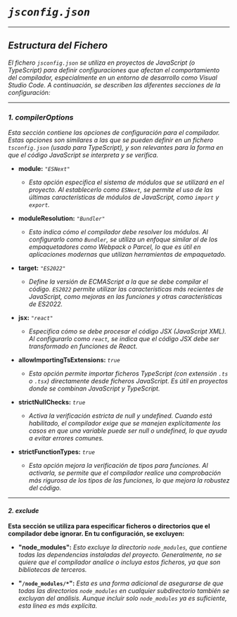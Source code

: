 <!-- Autor: Daniel Benjamin Perez Morales -->
<!-- GitHub: https://github.com/D4nitrix13 -->
<!-- GitLab: https://gitlab.com/D4nitrix13 -->
<!-- Correo electrónico: danielperezdev@proton.me -->

# ***`jsconfig.json`***

---

## ***Estructura del Fichero***

*El fichero `jsconfig.json` se utiliza en proyectos de JavaScript (o TypeScript) para definir configuraciones que afectan el comportamiento del compilador, especialmente en un entorno de desarrollo como Visual Studio Code. A continuación, se describen las diferentes secciones de la configuración:*

---

### ***1. compilerOptions***

*Esta sección contiene las opciones de configuración para el compilador. Estas opciones son similares a las que se pueden definir en un fichero `tsconfig.json` (usado para TypeScript), y son relevantes para la forma en que el código JavaScript se interpreta y se verifica.*

- **module:** *`"ESNext"`*
  - *Esta opción especifica el sistema de módulos que se utilizará en el proyecto. Al establecerlo como `ESNext`, se permite el uso de las últimas características de módulos de JavaScript, como `import` y `export`.*

- **moduleResolution:** *`"Bundler"`*
  - *Esto indica cómo el compilador debe resolver los módulos. Al configurarlo como `Bundler`, se utiliza un enfoque similar al de los empaquetadores como Webpack o Parcel, lo que es útil en aplicaciones modernas que utilizan herramientas de empaquetado.*

- **target:** *`"ES2022"`*
  - *Define la versión de ECMAScript a la que se debe compilar el código. `ES2022` permite utilizar las características más recientes de JavaScript, como mejoras en las funciones y otras características de ES2022.*

- **jsx:** *`"react"`*
  - *Especifica cómo se debe procesar el código JSX (JavaScript XML). Al configurarlo como `react`, se indica que el código JSX debe ser transformado en funciones de React.*

- **allowImportingTsExtensions:** *`true`*
  - *Esta opción permite importar ficheros TypeScript (con extensión `.ts` o `.tsx`) directamente desde ficheros JavaScript. Es útil en proyectos donde se combinan JavaScript y TypeScript.*

- **strictNullChecks:** *`true`*
  - *Activa la verificación estricta de null y undefined. Cuando está habilitado, el compilador exige que se manejen explícitamente los casos en que una variable puede ser null o undefined, lo que ayuda a evitar errores comunes.*

- **strictFunctionTypes:** *`true`*
  - *Esta opción mejora la verificación de tipos para funciones. Al activarla, se permite que el compilador realice una comprobación más rigurosa de los tipos de las funciones, lo que mejora la robustez del código.*

---

#### ***2. exclude***

**Esta sección se utiliza para especificar ficheros o directorios que el compilador debe ignorar. En tu configuración, se excluyen:**

- **"node_modules":** *Esto excluye la directorio `node_modules`, que contiene todas las dependencias instaladas del proyecto. Generalmente, no se quiere que el compilador analice o incluya estos ficheros, ya que son bibliotecas de terceros.*

- **"`/node_modules/*`":** *Esta es una forma adicional de asegurarse de que todas las directorios `node_modules` en cualquier subdirectorio también se excluyan del análisis. Aunque incluir solo `node_modules` ya es suficiente, esta línea es más explícita.*
